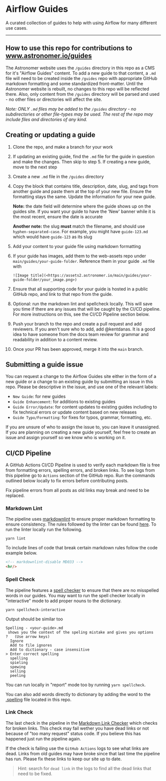 # Airflow Guides

A curated collection of guides to help with using Airflow for many different use cases.

---

## How to use this repo for contributions to www.astronomer.io/guides

The Astronomer website uses the `/guides` directory in this repo as a CMS for it's "Airflow Guides" content. To add a new guide to that content, a `.md` file will need to be created inside the `/guides` repo with appropriate GitHub markdown formatting and some standardized front-matter. Until the Astronomer website is rebuilt, no changes to this repo will be reflected there. Also, only content from the `/guides` directory will be parsed and used - no other files or directories will affect the site.

*Note: ONLY `.md` files may be added to the `/guides` directory - no subdirectories or other file-types may be used. The rest of the repo may include files and directories of any kind.*

## Creating or updating a guide
1. Clone the repo, and make a branch for your work
2. If updating an existing guide, find the `.md` file for the guide in question and make the changes. Then skip to step 5. If creating a new guide, move to the next step
3. Create a new `.md` file in the `/guides` directory
4. Copy the block that contains title, description, date, slug, and tags from another guide and paste them at the top of your new file. Ensure the formatting stays the same. Update the information for your new guide.

    **Note:** the date field will determine where the guide shows up on the guides site. If you want your guide to have the 'New' banner while it is the most recent, ensure the date is accurate

    **Another note:** the slug **must** match the filename, and should use `hyphen-separated-case`. For example, you might have `guide-123.md` which would have `guide-123` as its slug

5. Add your content to your guide file using markdown formatting
6. If your guide has images, add them to the web-assets repo under `main/guides/your-guide-folder`. Reference them in your guide `.md` file with

    `![Image title](<https://assets2.astronomer.io/main/guides/your-guide-folder/your_image.png>)`

7. Ensure that all supporting code for your guide is hosted in a public GitHub repo, and link to that repo from the guide.
8. Optional: run the markdown lint and spellcheck locally. This will save you time if there are any issues that will be caught by the CI/CD pipeline. For more instructions on this, see the CI/CD Pipeline section below.
9. Push your branch to the repo and create a pull request and add reviewers. If you aren't sure who to add, add @kentdanas. It is a good idea to have someone from the docs team review for grammar and readability in addition to a content review.
10. Once your PR has been approved, merge it into the `main` branch.

## Submitting a guide issue
You can request a change to the Airflow Guides site either in the form of a new guide or a change to an existing guide by submitting an issue in this repo. Please be descriptive in the issue, and use one of the relevant labels:

 - `New Guide`: for new guides
 - `Guide Enhancement`: for additions to existing guides
 - `Guide Error/Update`: for content updates to existing guides including to fix technical errors or update content based on new releases
 - `Guide Typo/Formatting`: for fixes for typos, grammar, formatting, etc.

If you are unsure of who to assign the issue to, you can leave it unassigned. If you are planning on creating a new guide yourself, feel free to create an issue and assign yourself so we know who is working on it.

## CI/CD Pipeline

A GitHub Actions CI/CD Pipeline is used to verify each markdown file is free from formatting errors, spelling errors, and broken links. To see logs from this pipeline go to `Actions` section of the GitHub repo. Run the commands outlined below locally to fix errors before contributing posts.

Fix pipeline errors from all posts as old links may break and need to be replaced.

### Markdown Lint

The pipeline uses [markdownlint](https://github.com/DavidAnson/markdownlint) to ensure proper markdown formatting to ensure consistency. The rules followed by the linter can be found [here](https://github.com/DavidAnson/markdownlint/blob/main/doc/Rules.md). To run the linter locally run the following.

```shell
yarn lint
```

To include lines of code that break certain markdown rules follow the code example below.

```markdown
<!-- markdownlint-disable MD033 -->
<hr/>
```

### Spell Check

The pipeline features a [spell checker](https://github.com/lukeapage/node-markdown-spellcheck) to ensure that there are no misspelled words in our guides. You may want to run the spell checker locally in "interactive" mode to add proper nouns to the dictionary.

```shell
yarn spellcheck-interactive
```

Output should be similar too

```shell
Spelling - <your-guide>.md
 shows you the context of the speling mistake and gives you options
?   (Use arrow keys)
  Ignore
  Add to file ignores
  Add to dictionary - case insensitive
> Enter correct spelling
  spelling
  spieling
  spewing
  selling
  peeling
```

You can run locally in "report" mode too by running `yarn spellcheck`.

You can also add words directly to dictionary by adding the word to the [.spelling](https://github.com/astronomer/astro-blog/blob/main/.spelling) file located in this repo.

### Link Check

The last check in the pipeline in the [Markdown Link Checker](https://github.com/tcort/markdown-link-check) which checks for broken links. This check may fail wether you have dead links or not because of "too many request" status code. If you believe this has happened just run the pipeline again.

If the check is failing use the `GitHub Actions` logs to see what links are dead. Links from old guides may have broke since that last time the pipeline has run. Please fix these links to keep our site up to date.

> Hint: search for `dead link` in the logs to find all the dead links that need to be fixed.
